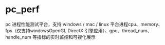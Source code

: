 # pc_perf
pc 进程性能测试平台，支持 windows / mac / linux 平台进程cpu、memory、fps（仅支持windowsOpenGL  DirectX 引擎应用）、gpu、thread_num、handle_num 等指标的实时监控和可视化展示
